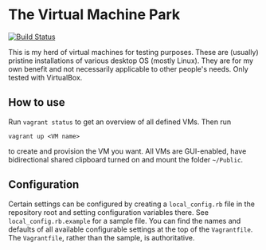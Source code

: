 # The Virtual Machine Park

[![Build Status](https://travis-ci.org/fkrull/VM-Park.svg?branch=master)](https://travis-ci.org/fkrull/VM-Park)

This is my herd of virtual machines for testing purposes. These are (usually)
pristine installations of various desktop OS (mostly Linux). They are for my own
benefit and not necessarily applicable to other people's needs. Only tested with
VirtualBox.

## How to use
Run `vagrant status` to get an overview of all defined VMs. Then run

    vagrant up <VM name>

to create and provision the VM you want. All VMs are GUI-enabled, have
bidirectional shared clipboard turned on and mount the folder `~/Public`.

## Configuration
Certain settings can be configured by creating a `local_config.rb` file in the
repository root and setting configuration variables there. See
`local_config.rb.example` for a sample file. You can find the names and defaults
of all available configurable settings at the top of the `Vagrantfile`. The
`Vagrantfile`, rather than the sample, is authoritative.
